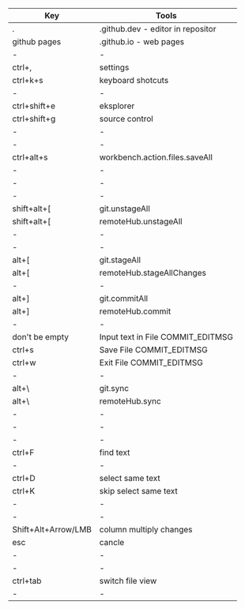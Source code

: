 

| Key | Tools |
| --- | ----- |
| .   | .github.dev - editor in repositor |
| github pages   | .github.io - web pages |
| -   | - |
| ctrl+,   | settings |
| ctrl+k+s   | keyboard shotcuts |
| -   | - |
| ctrl+shift+e   | eksplorer |
| ctrl+shift+g   | source control |
| -   | - |
| -   | - |
| ctrl+alt+s | workbench.action.files.saveAll |
| -   | - |
| -   | - |
| -   | - |
| shift+alt+[  | git.unstageAll |
| shift+alt+[  | remoteHub.unstageAll |
| -   | - |
| -   | - |
| alt+[   | git.stageAll |
| alt+[   | remoteHub.stageAllChanges  |
| -   | - |
| alt+]   | git.commitAll |
| alt+]   | remoteHub.commit |
| -   | - |
| don't be empty | Input text in File COMMIT_EDITMSG |
| ctrl+s   | Save File COMMIT_EDITMSG |
| ctrl+w   | Exit File COMMIT_EDITMSG |
| -   | - |
| alt+\\  | git.sync |
| alt+\\  | remoteHub.sync |
| -   | - |
| -   | - |
| -   | - |
| ctrl+F   | find text |
| -   | - |
| ctrl+D   | select same text  |
| ctrl+K   | skip select same text  |
| -   | - |
| -   | - |
| Shift+Alt+Arrow/LMB   | column multiply changes |
| esc   | cancle  |
| -   | - |
| -   | - |
| ctrl+tab | switch file view |
| -   | - |

